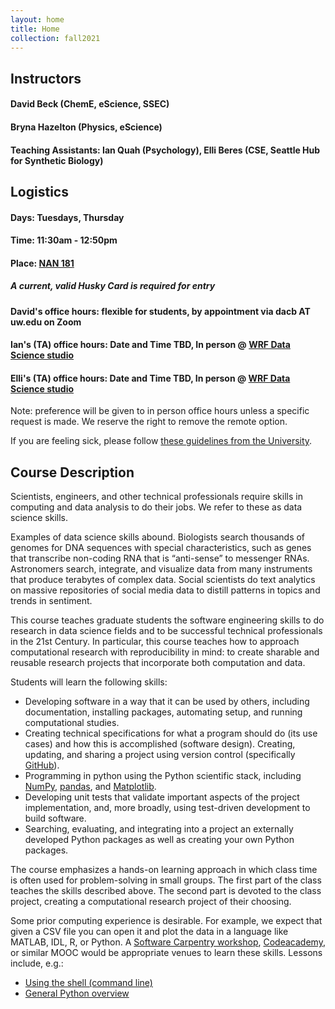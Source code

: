 ```yaml
---
layout: home
title: Home
collection: fall2021
---
```


## Instructors

#### David Beck (ChemE, eScience, SSEC)

#### Bryna Hazelton (Physics, eScience)

#### Teaching Assistants: Ian Quah (Psychology), Elli Beres (CSE, Seattle Hub for Synthetic Biology)

## Logistics

#### Days: Tuesdays, Thursday

#### Time: 11:30am - 12:50pm

#### Place: [NAN 181](http://www.washington.edu/classroom/NAN+181)

##### A current, valid Husky Card is required for entry

#### David's office hours: flexible for students, by appointment via dacb AT uw.edu on Zoom

#### Ian's (TA) office hours: Date and Time TBD, In person @ [WRF Data Science studio](https://escience.washington.edu/about/wrf-data-science-studio/)

#### Elli's (TA) office hours: Date and Time TBD, In person @ [WRF Data Science studio](https://escience.washington.edu/about/wrf-data-science-studio/)

Note: preference will be given to in person office hours unless a specific request is made. We reserve the right to remove the remote option.

If you are feeling sick, please follow [these guidelines from the University](https://www.washington.edu/coronavirus/student-faq/#feelsick).

## Course Description

Scientists, engineers, and other technical professionals require skills in computing and data analysis to do their jobs. We refer to these as data science skills.

Examples of data science skills abound. Biologists search thousands of genomes for DNA sequences with special characteristics, such as genes that transcribe non-coding RNA that is “anti-sense” to messenger RNAs. Astronomers search, integrate, and visualize data from many instruments that produce terabytes of complex data. Social scientists do text analytics on massive repositories of social media data to distill patterns in topics and trends in sentiment.

This course teaches graduate students the software engineering skills to do research in data science fields and to be successful technical professionals in the 21st Century. In particular, this course teaches how to approach computational research with reproducibility in mind: to create sharable and reusable research projects that incorporate both computation and data.

Students will learn the following skills:

- Developing software in a way that it can be used by others, including documentation, installing packages, automating setup, and running computational studies.
- Creating technical specifications for what a program should do (its use cases) and how this is accomplished (software design).
Creating, updating, and sharing a project using version control (specifically [GitHub](https://github.com/)).
- Programming in python using the Python scientific stack, including [NumPy](https://numpy.org/), [pandas](https://pandas.pydata.org/), and [Matplotlib](https://matplotlib.org/).
- Developing unit tests that validate important aspects of the project implementation, and, more broadly, using test-driven development to build software.
- Searching, evaluating, and integrating into a project an externally developed Python packages as well as creating your own Python packages.

The course emphasizes a hands-on learning approach in which class time is often used for problem-solving in small groups. The first part of the class teaches the skills described above. The second part is devoted to the class project, creating a computational research project of their choosing.

Some prior computing experience is desirable. For example, we expect that given a CSV file you can open it and plot the data in a language like MATLAB, IDL, R, or Python.  A [Software Carpentry workshop](https://escience.washington.edu/data-science-learning/software-carpentry/), [Codeacademy](https://www.codecademy.com/), or similar MOOC would be appropriate venues to learn these skills.  Lessons include, e.g.:

- [Using the shell (command line)](http://swcarpentry.github.io/shell-novice/)
- [General Python overview](http://swcarpentry.github.io/python-novice-inflammation/)
